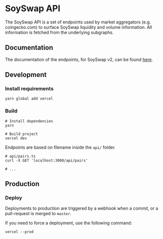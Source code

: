 # SoySwap API

The SoySwap API is a set of endpoints used by market aggregators (e.g. coingecko.com) to surface SoySwap liquidity
and volume information. All information is fetched from the underlying subgraphs.

## Documentation

The documentation of the endpoints, for SoySwap v2, can be found [here](documentation.md).

## Development

### Install requirements

```shell
yarn global add vercel
```

### Build

```shell
# Install dependencies
yarn

# Build project
vercel dev
```

Endpoints are based on filename inside the `api/` folder.

```shell
# api/pairs.ts
curl -X GET 'localhost:3000/api/pairs'

# ...
```

## Production

### Deploy

Deployments to production are triggered by a webhook when a commit, or a pull-request is merged to `master`.

If you need to force a deployment, use the following command:

```shell
vercel --prod
```
